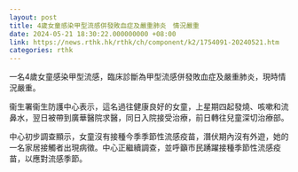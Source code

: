 ```yaml
---
layout: post
title: 4歲女童感染甲型流感併發敗血症及嚴重肺炎　情況嚴重
date: 2024-05-21 18:30:22.000000000 +08:00
link: https://news.rthk.hk/rthk/ch/component/k2/1754091-20240521.htm
categories: rthk
---
```


一名4歲女童感染甲型流感，臨床診斷為甲型流感併發敗血症及嚴重肺炎，現時情況嚴重。

衞生署衞生防護中心表示，這名過往健康良好的女童，上星期四起發燒、咳嗽和流鼻水，翌日被帶到廣華醫院求醫，同日入院接受治療，前日轉往兒童深切治療部。

中心初步調查顯示，女童沒有接種今季季節性流感疫苗，潛伏期內沒有外遊，她的一名家居接觸者出現病徵。中心正繼續調查，並呼籲市民踴躍接種季節性流感疫苗，以應對流感季節。
